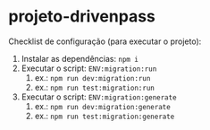 # projeto-drivenpass

Checklist de configuração (para executar o projeto):

1. Instalar as dependências: `npm i`
2. Executar o script: `ENV:migration:run`
    1. ex.: `npm run dev:migration:run`
    2. ex.: `npm run test:migration:run`
3. Executar o script: `ENV:migration:generate`
    1. ex.: `npm run dev:migration:generate`
    2. ex.: `npm run test:migration:generate`